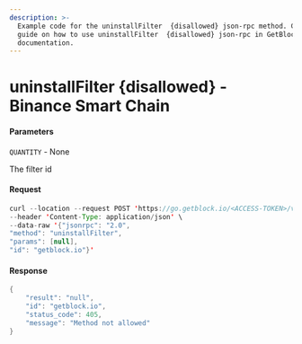 ```yaml
---
description: >-
  Example code for the uninstallFilter  {disallowed} json-rpc method. Сomplete
  guide on how to use uninstallFilter  {disallowed} json-rpc in GetBlock.io Web3
  documentation.
---
```


# uninstallFilter {disallowed} - Binance Smart Chain

#### Parameters

`QUANTITY` - None

The filter id

#### Request

```java
curl --location --request POST 'https://go.getblock.io/<ACCESS-TOKEN>/v1/mainnet/' \
--header 'Content-Type: application/json' \
--data-raw '{"jsonrpc": "2.0",
"method": "uninstallFilter",
"params": [null],
"id": "getblock.io"}'
```

#### Response

```java
{
    "result": "null",
    "id": "getblock.io",
    "status_code": 405,
    "message": "Method not allowed"
}
```

